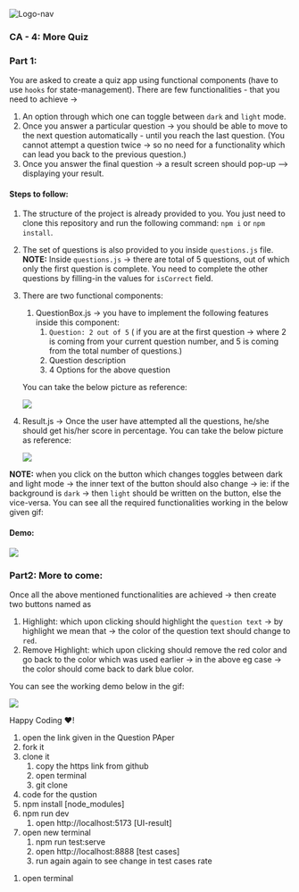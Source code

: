 ![Logo-nav](https://s3.ap-south-1.amazonaws.com/kalvi-education.github.io/front-end-web-development/Kalvium-Logo.png)

### CA - 4: More Quiz

### Part 1:

You are asked to create a quiz app using functional components (have to use `hooks` for state-management).
There are few functionalities - that you need to achieve ->

1. An option through which one can toggle between `dark` and `light` mode.
2. Once you answer a particular question -> you should be able to move to the next question automatically - until you reach the last question. (You cannot attempt a question twice -> so no need for a functionality which can lead you back to the previous question.)
3. Once you answer the final question -> a result screen should pop-up --> displaying your result.

#### Steps to follow:

1. The structure of the project is already provided to you. You just need to clone this repository and run the following command: `npm i` or `npm install`.
2. The set of questions is also provided to you inside `questions.js` file.
   **NOTE:** Inside `questions.js` -> there are total of 5 questions, out of which only the first question is complete. You need to complete the other questions by filling-in the values for `isCorrect` field.
3. There are two functional components:

   1. QuestionBox.js -> you have to implement the following features inside this component:
      1. `Question: 2 out of 5` ( if you are at the first question -> where 2 is coming from your current question number, and 5 is coming from the total number of questions.)
      2. Question description
      3. 4 Options for the above question

   You can take the below picture as reference:

   ![](https://s3.ap-south-1.amazonaws.com/kalvi-education.github.io/front-end-web-development/ca-4-react-quiz.png)

4. Result.js -> Once the user have attempted all the questions, he/she should get his/her score in percentage.
   You can take the below picture as reference:

   ![](https://s3.ap-south-1.amazonaws.com/kalvi-education.github.io/front-end-web-development/ca-4-react-final.png)

**NOTE:** when you click on the button which changes toggles between dark and light mode -> the inner text of the button should also change -> ie: if the background is `dark` -> then `light` should be written on the button, else the vice-versa. You can see all the required functionalities working in the below given gif:

#### Demo:

![](https://s3.ap-south-1.amazonaws.com/kalvi-education.github.io/front-end-web-development/ca-4-react-quiz-section-one.gif)

### Part2: More to come:

Once all the above mentioned functionalities are achieved -> then create two buttons named as

1. Highlight: which upon clicking should highlight the `question text` -> by highlight we mean that -> the color of the question text should change to `red`.
2. Remove Highlight: which upon clicking should remove the red color and go back to the color which was used earlier -> in the above eg case -> the color should come back to dark blue color.

You can see the working demo below in the gif:

![](https://s3.ap-south-1.amazonaws.com/kalvi-education.github.io/front-end-web-development/ca-4-react-quiz-section.gif)

Happy Coding ❤️!

<!-- Codig and running testcases on vs code -->

1. open the link given in the Question PAper
2. fork it
3. clone it
   1. copy the https link from github
   2. open terminal
   3. git clone <copied link https>
4. code for the qustion
5. npm install [node_modules]
6. npm run dev
   1. open http://localhost:5173 [UI-result]
7. open new terminal
   1. npm run test:serve
   2. open http://localhost:8888 [test cases]
   3. run again again to see change in test cases rate

<!-- push changes from local system to github -->

1. open terminal
